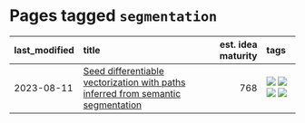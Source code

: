 # Pages tagged `segmentation`

|last_modified|title|est. idea maturity|tags
|:---|:---|---:|:---|
|2023-08-11|[Seed differentiable vectorization with paths inferred from semantic segmentation](../vectorize_anything.md)|768|[![](https://img.shields.io/badge/tag-experimental-c4fb38)](../tags/experimental.md) [![](https://img.shields.io/badge/tag-segmentation-467a7)](../tags/segmentation.md) [![](https://img.shields.io/badge/tag-svg-bbc42)](../tags/svg.md) [![](https://img.shields.io/badge/tag-tooling-dad82b)](../tags/tooling.md)|